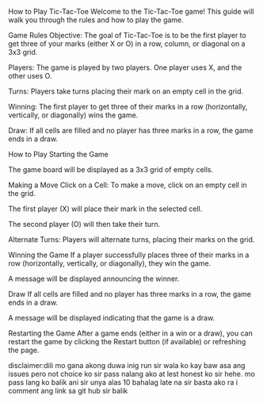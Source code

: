 How to Play Tic-Tac-Toe
Welcome to the Tic-Tac-Toe game! This guide will walk you through the rules and how to play the game.

Game Rules
Objective: The goal of Tic-Tac-Toe is to be the first player to get three of your marks (either X or O) in a row, column, or diagonal on a 3x3 grid.

Players: The game is played by two players. One player uses X, and the other uses O.

Turns: Players take turns placing their mark on an empty cell in the grid.

Winning: The first player to get three of their marks in a row (horizontally, vertically, or diagonally) wins the game.

Draw: If all cells are filled and no player has three marks in a row, the game ends in a draw.

How to Play
Starting the Game


The game board will be displayed as a 3x3 grid of empty cells.

Making a Move
Click on a Cell: To make a move, click on an empty cell in the grid.

The first player (X) will place their mark in the selected cell.

The second player (O) will then take their turn.

Alternate Turns: Players will alternate turns, placing their marks on the grid.

Winning the Game
If a player successfully places three of their marks in a row (horizontally, vertically, or diagonally), they win the game.

A message will be displayed announcing the winner.

Draw
If all cells are filled and no player has three marks in a row, the game ends in a draw.

A message will be displayed indicating that the game is a draw.

Restarting the Game
After a game ends (either in a win or a draw), you can restart the game by clicking the Restart button (if available) or refreshing the page.


disclaimer:dili mo gana akong duwa inig run sir wala ko kay baw asa ang issues pero not choice ko sir pass nalang ako 
at lest honest ko sir hehe. mo pass lang ko balik ani sir unya alas 10 bahalag late na sir basta ako ra i comment ang link sa git hub sir balik 


